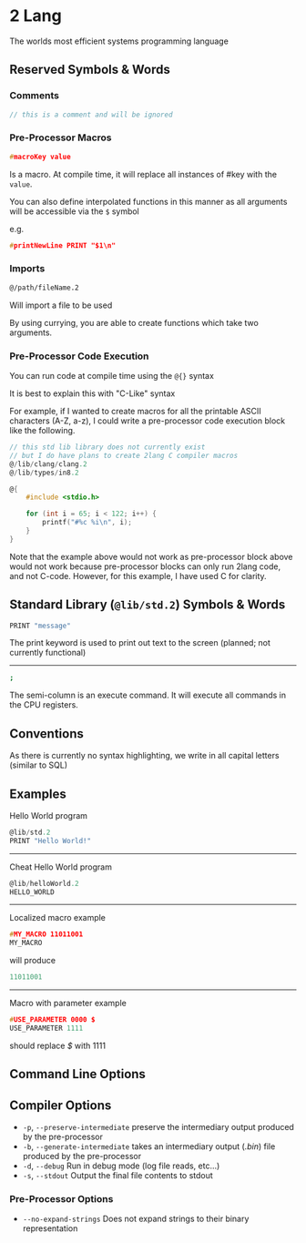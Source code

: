# 2 Lang

The worlds most efficient systems programming language

## Reserved Symbols & Words

### Comments

```C
// this is a comment and will be ignored
```

### Pre-Processor Macros

```C
#macroKey value
```

Is a macro. At compile time, it will replace all instances of #key with the `value`.

You can also define interpolated functions in this manner as all arguments will be accessible via the `$` symbol

e.g.

```c
#printNewLine PRINT "$1\n"
```

### Imports

```sh
@/path/fileName.2
```

Will import a file to be used

By using currying, you are able to create functions which take two arguments.

### Pre-Processor Code Execution

You can run code at compile time using the `@{}` syntax

It is best to explain this with "C-Like" syntax

For example, if I wanted to create macros for all the printable ASCII characters (A-Z, a-z), I could write a pre-processor code execution block like the following.

```c
// this std lib library does not currently exist
// but I do have plans to create 2lang C compiler macros
@/lib/clang/clang.2
@/lib/types/in8.2

@{
    #include <stdio.h>

    for (int i = 65; i < 122; i++) {
        printf("#%c %i\n", i);
    }
}
```

Note that the example above would not work as pre-processor block above would not work because pre-processor blocks can only run 2lang code, and not C-code. However, for this example, I have used C for clarity.

## Standard Library (`@lib/std.2`) Symbols & Words

```sh
PRINT "message"
```

The print keyword is used to print out text to the screen (planned; not currently functional)

---

```sh
;
```

The semi-column is an execute command. It will execute all commands in the CPU registers.

## Conventions

As there is currently no syntax highlighting, we write in all capital letters (similar to SQL)

## Examples

Hello World program

```C
@lib/std.2
PRINT "Hello World!"
```

---

Cheat Hello World program

```C
@lib/helloWorld.2
HELLO_WORLD
```

---

Localized macro example

```C
#MY_MACRO 11011001
MY_MACRO
```

will produce

```C
11011001
```

---

Macro with parameter example

```C
#USE_PARAMETER 0000 $
USE_PARAMETER 1111
```

should replace _$_ with 1111

## Command Line Options

## Compiler Options

- `-p`, `--preserve-intermediate` preserve the intermediary output produced by the pre-processor
- `-b`, `--generate-intermediate` takes an intermediary output (_.bin_) file produced by the pre-processor
- `-d`, `--debug` Run in debug mode (log file reads, etc...)
- `-s`, `--stdout` Output the final file contents to stdout

### Pre-Processor Options

- `--no-expand-strings` Does not expand strings to their binary representation
